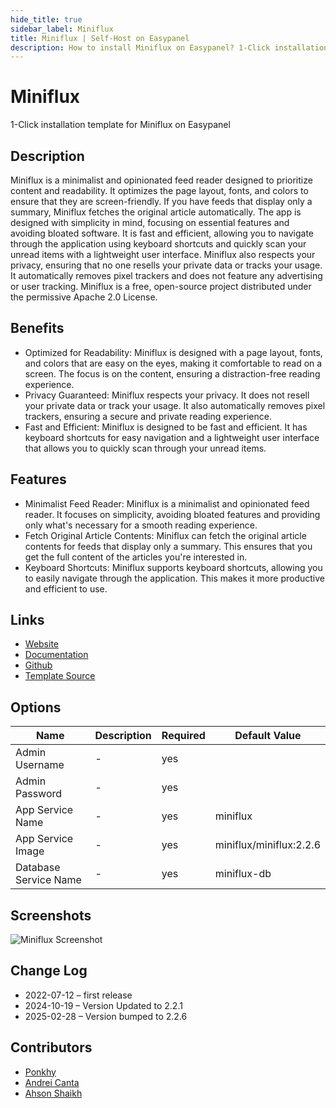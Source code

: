```yaml
---
hide_title: true
sidebar_label: Miniflux
title: Miniflux | Self-Host on Easypanel
description: How to install Miniflux on Easypanel? 1-Click installation template for Miniflux on Easypanel
---
```


<!-- generated -->

# Miniflux

1-Click installation template for Miniflux on Easypanel

## Description

Miniflux is a minimalist and opinionated feed reader designed to prioritize content and readability. It optimizes the page layout, fonts, and colors to ensure that they are screen-friendly. If you have feeds that display only a summary, Miniflux fetches the original article automatically. The app is designed with simplicity in mind, focusing on essential features and avoiding bloated software. It is fast and efficient, allowing you to navigate through the application using keyboard shortcuts and quickly scan your unread items with a lightweight user interface. Miniflux also respects your privacy, ensuring that no one resells your private data or tracks your usage. It automatically removes pixel trackers and does not feature any advertising or user tracking. Miniflux is a free, open-source project distributed under the permissive Apache 2.0 License.

## Benefits

- Optimized for Readability: Miniflux is designed with a page layout, fonts, and colors that are easy on the eyes, making it comfortable to read on a screen. The focus is on the content, ensuring a distraction-free reading experience.
- Privacy Guaranteed: Miniflux respects your privacy. It does not resell your private data or track your usage. It also automatically removes pixel trackers, ensuring a secure and private reading experience.
- Fast and Efficient: Miniflux is designed to be fast and efficient. It has keyboard shortcuts for easy navigation and a lightweight user interface that allows you to quickly scan through your unread items.

## Features

- Minimalist Feed Reader: Miniflux is a minimalist and opinionated feed reader. It focuses on simplicity, avoiding bloated features and providing only what's necessary for a smooth reading experience.
- Fetch Original Article Contents: Miniflux can fetch the original article contents for feeds that display only a summary. This ensures that you get the full content of the articles you're interested in.
- Keyboard Shortcuts: Miniflux supports keyboard shortcuts, allowing you to easily navigate through the application. This makes it more productive and efficient to use.

## Links

- [Website](https://miniflux.app/)
- [Documentation](https://miniflux.app/docs/)
- [Github](https://github.com/miniflux)
- [Template Source](https://github.com/easypanel-io/templates/tree/main/templates/miniflux)

## Options

Name | Description | Required | Default Value
-|-|-|-
Admin Username | - | yes | 
Admin Password | - | yes | 
App Service Name | - | yes | miniflux
App Service Image | - | yes | miniflux/miniflux:2.2.6
Database Service Name | - | yes | miniflux-db

## Screenshots

![Miniflux Screenshot](./assets/screenshot.png)

## Change Log

- 2022-07-12 – first release
- 2024-10-19 – Version Updated to 2.2.1
- 2025-02-28 – Version bumped to 2.2.6

## Contributors

- [Ponkhy](https://github.com/Ponkhy)
- [Andrei Canta](https://github.com/deiucanta)
- [Ahson Shaikh](https://github.com/Ahson-Shaikh)

